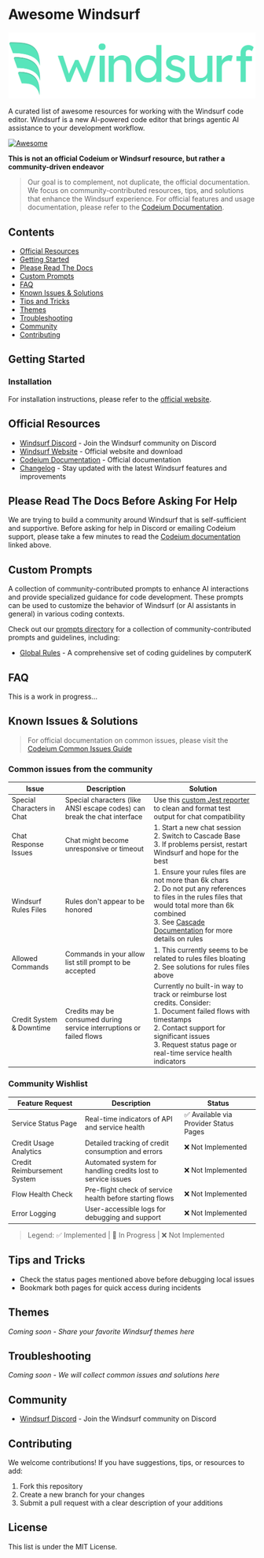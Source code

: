 # Awesome Windsurf

![alt text](windsurf_logo_wordmark.png)

A curated list of awesome resources for working with the Windsurf code editor. Windsurf is a new AI-powered code editor that brings agentic AI assistance to your development workflow.

[![Awesome](https://awesome.re/badge.svg)](https://awesome.re)

**This is not an official Codeium or Windsurf resource, but rather a community-driven endeavor**

> Our goal is to complement, not duplicate, the official documentation. We focus on community-contributed resources, tips, and solutions that enhance the Windsurf experience. For official features and usage documentation, please refer to the [Codeium Documentation](https://docs.codeium.com/getstarted/overview).

## Contents

- [Official Resources](#official-resources)
- [Getting Started](#getting-started)
- [Please Read The Docs](#please-read-the-docs)
- [Custom Prompts](#custom-prompts)
- [FAQ](#faq)
- [Known Issues & Solutions](#known-issues--solutions)
- [Tips and Tricks](#tips-and-tricks)
- [Themes](#themes)
- [Troubleshooting](#troubleshooting)
- [Community](#community)
- [Contributing](#contributing)

## Getting Started

### Installation

For installation instructions, please refer to the [official website](https://www.codeium.com/windsurf).

## Official Resources

- [Windsurf Discord](https://discord.com/invite/3XFf78nAx5) - Join the Windsurf community on Discord
- [Windsurf Website](https://www.codeium.com/windsurf) - Official website and download
- [Codeium Documentation](https://docs.codeium.com/windsurf/getting-started) - Official documentation
- [Changelog](https://codeium.com/changelog) - Stay updated with the latest Windsurf features and improvements

## Please Read The Docs Before Asking For Help

We are trying to build a community around Windsurf that is self-sufficient and supportive. Before asking for help in Discord or emailing Codeium support, please take a few minutes to read the [Codeium documentation](https://docs.codeium.com/getstarted/overview) linked above.

## Custom Prompts

A collection of community-contributed prompts to enhance AI interactions and provide specialized guidance for code development. These prompts can be used to customize the behavior of Windsurf (or AI assistants in general) in various coding contexts.

Check out our [prompts directory](prompts/) for a collection of community-contributed prompts and guidelines, including:

- [Global Rules](prompts/global-rules.md) - A comprehensive set of coding guidelines by computerK

## FAQ

This is a work in progress...

## Known Issues & Solutions

> For official documentation on common issues, please visit the [Codeium Common Issues Guide](https://docs.codeium.com/troubleshooting/common-issues)

### Common issues from the community

| Issue | Description | Solution |
|-------|-------------|----------|
| Special Characters in Chat | Special characters (like ANSI escape codes) can break the chat interface | Use this [custom Jest reporter](https://gist.github.com/BryceEWatson/79ce7138bb4edb0a5ab6104cf1f6f72a) to clean and format test output for chat compatibility |
| Chat Response Issues | Chat might become unresponsive or timeout | 1. Start a new chat session<br>2. Switch to Cascade Base<br>3. If problems persist, restart Windsurf and hope for the best|
| Windsurf Rules Files | Rules don't appear to be honored | 1. Ensure your rules files are not more than 6k chars<br>2. Do not put any references to files in the rules files that would total more than 6k combined<br>3. See [Cascade Documentation](https://docs.codeium.com/windsurf/cascade#memories) for more details on rules |
| Allowed Commands | Commands in your allow list still prompt to be accepted | 1. This currently seems to be related to rules files bloating<br>2. See solutions for rules files above |
| Credit System & Downtime | Credits may be consumed during service interruptions or failed flows | Currently no built-in way to track or reimburse lost credits. Consider:<br>1. Document failed flows with timestamps<br>2. Contact support for significant issues<br>3. Request status page or real-time service health indicators |

### Community Wishlist
| Feature Request | Description | Status |
|----------------|-------------|---------|
| Service Status Page | Real-time indicators of API and service health | ✅ Available via Provider Status Pages |
| Credit Usage Analytics | Detailed tracking of credit consumption and errors | ❌ Not Implemented |
| Credit Reimbursement System | Automated system for handling credits lost to service issues | ❌ Not Implemented |
| Flow Health Check | Pre-flight check of service health before starting flows | ❌ Not Implemented |
| Error Logging | User-accessible logs for debugging and support | ❌ Not Implemented |

> Legend: ✅ Implemented | 🚧 In Progress | ❌ Not Implemented

## Tips and Tricks
- Check the status pages mentioned above before debugging local issues
- Bookmark both pages for quick access during incidents

## Themes

*Coming soon - Share your favorite Windsurf themes here*

## Troubleshooting

*Coming soon - We will collect common issues and solutions here*

## Community

- [Windsurf Discord](https://discord.com/invite/3XFf78nAx5) - Join the Windsurf community on Discord

## Contributing

We welcome contributions! If you have suggestions, tips, or resources to add:

1. Fork this repository
2. Create a new branch for your changes
3. Submit a pull request with a clear description of your additions

## License
This list is under the MIT License.
